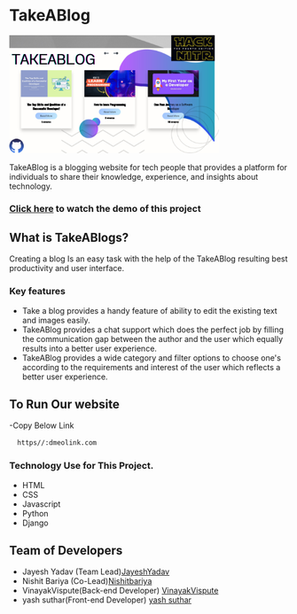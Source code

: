# TakeABlog

 <a href="https://hacktoberfest.digitalocean.com/">
        <img src="https://github.com/TechNodes2-0/TakeABlog/blob/f2df71496d1cb3a47b67bc5df3203c90c387fea3/media/thumbnail/Take%20a%20Blog.png" width="75%" height: 150px;> 
    </a> 

TakeABlog is a blogging website for tech people that provides a platform for individuals to share their knowledge, experience, and insights about technology.
### [Click here](https://www.youtube.com/) to watch the demo of this project
## What is TakeABlogs?
Creating a blog Is an easy task with the help of the TakeABlog resulting best productivity and user interface.
### Key features
- Take a blog provides a handy feature of ability to edit the existing text and images easily.
- TakeABlog provides a chat support which does the perfect job by filling the communication gap between the author and the user which equally results into a better user experience.
- TakeABlog provides a wide category and filter options to choose one's according to the requirements and interest of the user which reflects a better user experience.

## To Run Our website 
-Copy Below Link 
```bash
  https//:dmeolink.com
```


### Technology Use for This Project.
- HTML
- CSS 
- Javascript
- Python 
- Django








## Team of Developers
- Jayesh Yadav (Team Lead)[JayeshYadav](https://github.com/JayeshYadav99)
- Nishit Bariya (Co-Lead)[Nishitbariya](https://github.com/Nishitbaria)
- VinayakVispute(Back-end Developer) [VinayakVispute](https://github.com/VinayakVispute)
-  yash suthar(Front-end Developer) [yash suthar](https://github.com/Yash636261)
